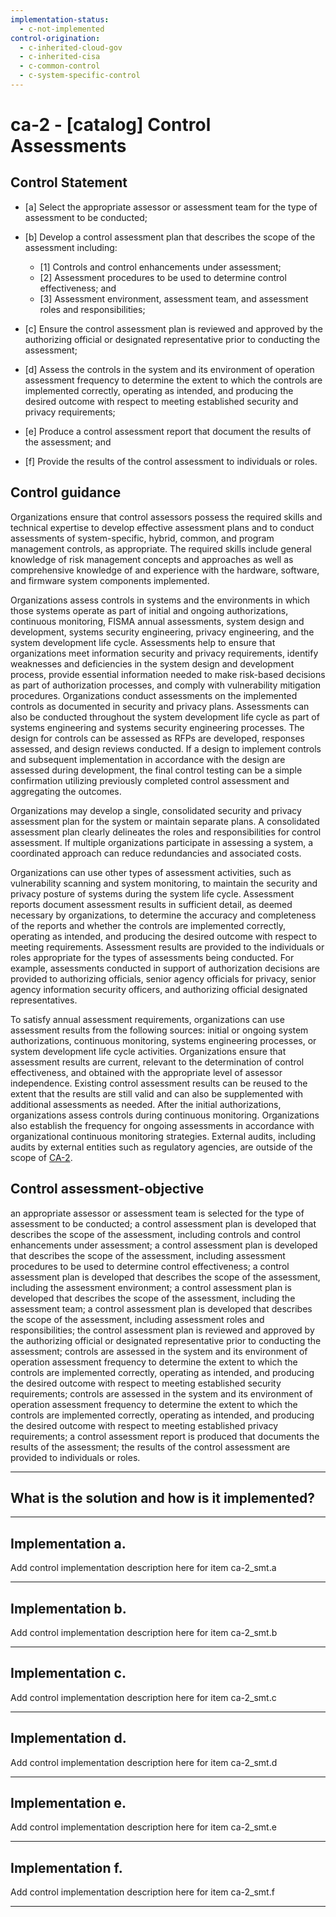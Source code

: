 ```yaml
---
implementation-status:
  - c-not-implemented
control-origination:
  - c-inherited-cloud-gov
  - c-inherited-cisa
  - c-common-control
  - c-system-specific-control
---
```


# ca-2 - \[catalog\] Control Assessments

## Control Statement

- \[a\] Select the appropriate assessor or assessment team for the type of assessment to be conducted;

- \[b\] Develop a control assessment plan that describes the scope of the assessment including:

  - \[1\] Controls and control enhancements under assessment;
  - \[2\] Assessment procedures to be used to determine control effectiveness; and
  - \[3\] Assessment environment, assessment team, and assessment roles and responsibilities;

- \[c\] Ensure the control assessment plan is reviewed and approved by the authorizing official or designated representative prior to conducting the assessment;

- \[d\] Assess the controls in the system and its environment of operation assessment frequency to determine the extent to which the controls are implemented correctly, operating as intended, and producing the desired outcome with respect to meeting established security and privacy requirements;

- \[e\] Produce a control assessment report that document the results of the assessment; and

- \[f\] Provide the results of the control assessment to individuals or roles.

## Control guidance

Organizations ensure that control assessors possess the required skills and technical expertise to develop effective assessment plans and to conduct assessments of system-specific, hybrid, common, and program management controls, as appropriate. The required skills include general knowledge of risk management concepts and approaches as well as comprehensive knowledge of and experience with the hardware, software, and firmware system components implemented.

Organizations assess controls in systems and the environments in which those systems operate as part of initial and ongoing authorizations, continuous monitoring, FISMA annual assessments, system design and development, systems security engineering, privacy engineering, and the system development life cycle. Assessments help to ensure that organizations meet information security and privacy requirements, identify weaknesses and deficiencies in the system design and development process, provide essential information needed to make risk-based decisions as part of authorization processes, and comply with vulnerability mitigation procedures. Organizations conduct assessments on the implemented controls as documented in security and privacy plans. Assessments can also be conducted throughout the system development life cycle as part of systems engineering and systems security engineering processes. The design for controls can be assessed as RFPs are developed, responses assessed, and design reviews conducted. If a design to implement controls and subsequent implementation in accordance with the design are assessed during development, the final control testing can be a simple confirmation utilizing previously completed control assessment and aggregating the outcomes.

Organizations may develop a single, consolidated security and privacy assessment plan for the system or maintain separate plans. A consolidated assessment plan clearly delineates the roles and responsibilities for control assessment. If multiple organizations participate in assessing a system, a coordinated approach can reduce redundancies and associated costs.

Organizations can use other types of assessment activities, such as vulnerability scanning and system monitoring, to maintain the security and privacy posture of systems during the system life cycle. Assessment reports document assessment results in sufficient detail, as deemed necessary by organizations, to determine the accuracy and completeness of the reports and whether the controls are implemented correctly, operating as intended, and producing the desired outcome with respect to meeting requirements. Assessment results are provided to the individuals or roles appropriate for the types of assessments being conducted. For example, assessments conducted in support of authorization decisions are provided to authorizing officials, senior agency officials for privacy, senior agency information security officers, and authorizing official designated representatives.

To satisfy annual assessment requirements, organizations can use assessment results from the following sources: initial or ongoing system authorizations, continuous monitoring, systems engineering processes, or system development life cycle activities. Organizations ensure that assessment results are current, relevant to the determination of control effectiveness, and obtained with the appropriate level of assessor independence. Existing control assessment results can be reused to the extent that the results are still valid and can also be supplemented with additional assessments as needed. After the initial authorizations, organizations assess controls during continuous monitoring. Organizations also establish the frequency for ongoing assessments in accordance with organizational continuous monitoring strategies. External audits, including audits by external entities such as regulatory agencies, are outside of the scope of [CA-2](#ca-2).

## Control assessment-objective

an appropriate assessor or assessment team is selected for the type of assessment to be conducted;
a control assessment plan is developed that describes the scope of the assessment, including controls and control enhancements under assessment;
a control assessment plan is developed that describes the scope of the assessment, including assessment procedures to be used to determine control effectiveness;
a control assessment plan is developed that describes the scope of the assessment, including the assessment environment;
a control assessment plan is developed that describes the scope of the assessment, including the assessment team;
a control assessment plan is developed that describes the scope of the assessment, including assessment roles and responsibilities;
the control assessment plan is reviewed and approved by the authorizing official or designated representative prior to conducting the assessment;
controls are assessed in the system and its environment of operation assessment frequency to determine the extent to which the controls are implemented correctly, operating as intended, and producing the desired outcome with respect to meeting established security requirements;
controls are assessed in the system and its environment of operation assessment frequency to determine the extent to which the controls are implemented correctly, operating as intended, and producing the desired outcome with respect to meeting established privacy requirements;
a control assessment report is produced that documents the results of the assessment;
the results of the control assessment are provided to individuals or roles.

______________________________________________________________________

## What is the solution and how is it implemented?

<!-- Please leave this section blank and enter implementation details in the parts below. -->

______________________________________________________________________

## Implementation a.

Add control implementation description here for item ca-2_smt.a

______________________________________________________________________

## Implementation b.

Add control implementation description here for item ca-2_smt.b

______________________________________________________________________

## Implementation c.

Add control implementation description here for item ca-2_smt.c

______________________________________________________________________

## Implementation d.

Add control implementation description here for item ca-2_smt.d

______________________________________________________________________

## Implementation e.

Add control implementation description here for item ca-2_smt.e

______________________________________________________________________

## Implementation f.

Add control implementation description here for item ca-2_smt.f

______________________________________________________________________
